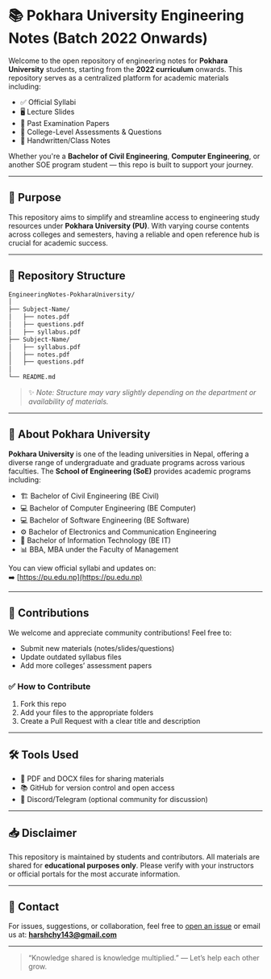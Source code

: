 # 📚 Pokhara University Engineering Notes (Batch 2022 Onwards)

Welcome to the open repository of engineering notes for **Pokhara University** students, starting from the **2022 curriculum** onwards. This repository serves as a centralized platform for academic materials including:

- ✅ Official Syllabi  
- 🖥️ Lecture Slides  
- 📄 Past Examination Papers  
- 📝 College-Level Assessments & Questions  
- 📘 Handwritten/Class Notes

Whether you're a **Bachelor of Civil Engineering**, **Computer Engineering**, or another SOE program student — this repo is built to support your journey.

---

## 🎯 Purpose

This repository aims to simplify and streamline access to engineering study resources under **Pokhara University (PU)**. With varying course contents across colleges and semesters, having a reliable and open reference hub is crucial for academic success.

---

## 📁 Repository Structure

```bash
EngineeringNotes-PokharaUniversity/
│
├── Subject-Name/
│   ├── notes.pdf
│   ├── questions.pdf
│   ├── syllabus.pdf
├── Subject-Name/
│   ├── syllabus.pdf
│   ├── notes.pdf
│   ├── questions.pdf
│
└── README.md
```

> ✨ *Note: Structure may vary slightly depending on the department or availability of materials.*

---

## 🏫 About Pokhara University

**Pokhara University** is one of the leading universities in Nepal, offering a diverse range of undergraduate and graduate programs across various faculties. The **School of Engineering (SoE)** provides academic programs including:

- 🏗️ Bachelor of Civil Engineering (BE Civil)  
- 💻 Bachelor of Computer Engineering (BE Computer)  
- 💻 Bachelor of Software Engineering (BE Software) 
- ⚙️ Bachelor of Electronics and Communication Engineering  
- 📡 Bachelor of Information Technology (BE IT)  
- 📊 BBA, MBA under the Faculty of Management  

You can view official syllabi and updates on:  
➡️ [https://pu.edu.np](https://pu.edu.np)

---

## 📌 Contributions

We welcome and appreciate community contributions! Feel free to:

- Submit new materials (notes/slides/questions)
- Update outdated syllabus files
- Add more colleges’ assessment papers

### ✅ How to Contribute

1. Fork this repo
2. Add your files to the appropriate folders
3. Create a Pull Request with a clear title and description

---

## 🛠 Tools Used

- 📄 PDF and DOCX files for sharing materials
- 📚 GitHub for version control and open access
- 💬 Discord/Telegram (optional community for discussion)

---

## 📥 Disclaimer

This repository is maintained by students and contributors. All materials are shared for **educational purposes only**. Please verify with your instructors or official portals for the most accurate information.

---

## 📧 Contact

For issues, suggestions, or collaboration, feel free to [open an issue](https://github.com/harsh4dev/EngineeringNotes-PokharaUniversity/issues) or email us at: **harshchy143@gmail.com**

---

> “Knowledge shared is knowledge multiplied.” — Let’s help each other grow.
